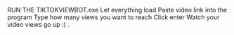 RUN THE TIKTOKVIEWBOT.exe
Let everything load
Paste video link into the program
Type how many views you want to reach
Click enter
Watch your video views go up :)
.
